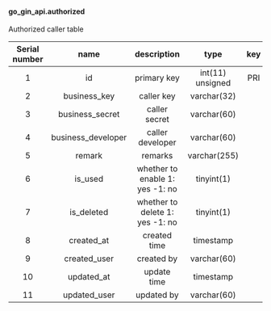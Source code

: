 #### go_gin_api.authorized
Authorized caller table

| Serial number | name | description | type | key | empty | extra | default value |
| :--: | :--: | :--: | :--: | :--: | :--: | :--: | :--: |
| 1 | id | primary key | int(11) unsigned | PRI | NO | auto_increment | |
| 2 | business_key | caller key | varchar(32) | | NO | | |
| 3 | business_secret | caller secret | varchar(60) | | NO | | |
| 4 | business_developer | caller developer | varchar(60) | | NO | | |
| 5 | remark | remarks | varchar(255) | | NO | | |
| 6 | is_used | whether to enable 1: yes -1: no | tinyint(1) | | NO | | -1 |
| 7 | is_deleted | whether to delete 1: yes -1: no | tinyint(1) | | NO | | -1 |
| 8 | created_at | created time | timestamp | | NO | | CURRENT_TIMESTAMP |
| 9 | created_user | created by | varchar(60) | | NO | | |
| 10 | updated_at | update time | timestamp | | NO | on update CURRENT_TIMESTAMP | CURRENT_TIMESTAMP |
| 11 | updated_user | updated by | varchar(60) | | NO | | |